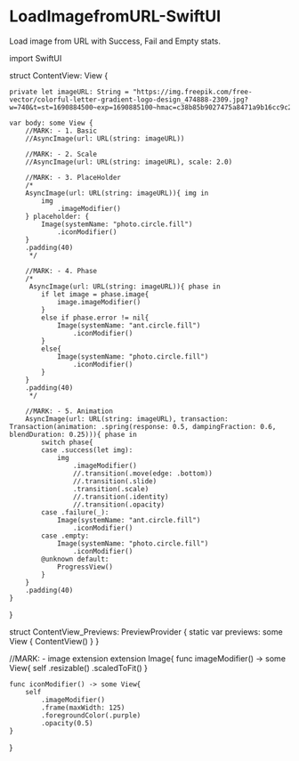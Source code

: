 # LoadImagefromURL-SwiftUI
Load image from URL with Success, Fail and Empty stats.

import SwiftUI

struct ContentView: View {
    
    private let imageURL: String = "https://img.freepik.com/free-vector/colorful-letter-gradient-logo-design_474888-2309.jpg?w=740&t=st=1690884500~exp=1690885100~hmac=c38b85b9027475a8471a9b16cc9c2853d5b1c9e6229426574b616c150607e259"
    
    var body: some View {
        //MARK: - 1. Basic
        //AsyncImage(url: URL(string: imageURL))
        
        //MARK: - 2. Scale
        //AsyncImage(url: URL(string: imageURL), scale: 2.0)
        
        //MARK: - 3. PlaceHolder
        /*
        AsyncImage(url: URL(string: imageURL)){ img in
            img
                .imageModifier()
        } placeholder: {
            Image(systemName: "photo.circle.fill")
                .iconModifier()
        }
        .padding(40)
         */
        
        //MARK: - 4. Phase
        /*
         AsyncImage(url: URL(string: imageURL)){ phase in
            if let image = phase.image{
                image.imageModifier()
            }
            else if phase.error != nil{
                Image(systemName: "ant.circle.fill")
                    .iconModifier()
            }
            else{
                Image(systemName: "photo.circle.fill")
                    .iconModifier()
            }
        }
        .padding(40)
         */
        
        //MARK: - 5. Animation
        AsyncImage(url: URL(string: imageURL), transaction: Transaction(animation: .spring(response: 0.5, dampingFraction: 0.6, blendDuration: 0.25))){ phase in
            switch phase{
            case .success(let img):
                img
                    .imageModifier()
                    //.transition(.move(edge: .bottom))
                    //.transition(.slide)
                    .transition(.scale)
                    //.transition(.identity)
                    //.transition(.opacity)
            case .failure(_):
                Image(systemName: "ant.circle.fill")
                    .iconModifier()
            case .empty:
                Image(systemName: "photo.circle.fill")
                    .iconModifier()
            @unknown default:
                ProgressView()
            }
        }
        .padding(40)
    }
}

struct ContentView_Previews: PreviewProvider {
    static var previews: some View {
        ContentView()
    }
}

//MARK: - image extension
extension Image{
    func imageModifier() -> some View{
        self
            .resizable()
            .scaledToFit()
    }
    
    func iconModifier() -> some View{
        self
            .imageModifier()
            .frame(maxWidth: 125)
            .foregroundColor(.purple)
            .opacity(0.5)
    }
}
